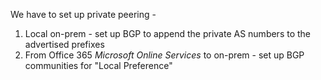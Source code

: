 We have to set up private peering - 

1. Local on-prem - set up BGP to append the private AS numbers to the advertised prefixes
2. From Office 365 *Microsoft Online Services* to on-prem - set up BGP communities for "Local Preference"
